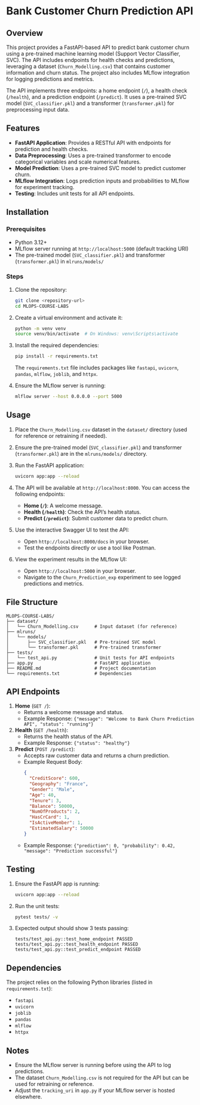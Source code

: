 # Bank Customer Churn Prediction API

## Overview

This project provides a FastAPI-based API to predict bank customer churn using a pre-trained machine learning model (Support Vector Classifier, SVC). The API includes endpoints for health checks and predictions, leveraging a dataset (`Churn_Modelling.csv`) that contains customer information and churn status. The project also includes MLflow integration for logging predictions and metrics.

The API implements three endpoints: a home endpoint (`/`), a health check (`/health`), and a prediction endpoint (`/predict`). It uses a pre-trained SVC model (`SVC_classifier.pkl`) and a transformer (`transformer.pkl`) for preprocessing input data.

## Features

- **FastAPI Application**: Provides a RESTful API with endpoints for prediction and health checks.
- **Data Preprocessing**: Uses a pre-trained transformer to encode categorical variables and scale numerical features.
- **Model Prediction**: Uses a pre-trained SVC model to predict customer churn.
- **MLflow Integration**: Logs prediction inputs and probabilities to MLflow for experiment tracking.
- **Testing**: Includes unit tests for all API endpoints.

## Installation

### Prerequisites

- Python 3.12+
- MLflow server running at `http://localhost:5000` (default tracking URI)
- The pre-trained model (`SVC_classifier.pkl`) and transformer (`transformer.pkl`) in `mlruns/models/`

### Steps

1. Clone the repository:

   ```bash
   git clone <repository-url>
   cd MLOPS-COURSE-LABS
   ```

2. Create a virtual environment and activate it:

   ```bash
   python -m venv venv
   source venv/bin/activate  # On Windows: venv\Scripts\activate
   ```

3. Install the required dependencies:

   ```bash
   pip install -r requirements.txt
   ```

   The `requirements.txt` file includes packages like `fastapi`, `uvicorn`, `pandas`, `mlflow`, `joblib`, and `httpx`.

4. Ensure the MLflow server is running:

   ```bash
   mlflow server --host 0.0.0.0 --port 5000
   ```

## Usage

1. Place the `Churn_Modelling.csv` dataset in the `dataset/` directory (used for reference or retraining if needed).
2. Ensure the pre-trained model (`SVC_classifier.pkl`) and transformer (`transformer.pkl`) are in the `mlruns/models/` directory.
3. Run the FastAPI application:

   ```bash
   uvicorn app:app --reload
   ```
4. The API will be available at `http://localhost:8000`. You can access the following endpoints:
   - **Home (`/`)**: A welcome message.
   - **Health (`/health`)**: Check the API’s health status.
   - **Predict (`/predict`)**: Submit customer data to predict churn.
5. Use the interactive Swagger UI to test the API:
   - Open `http://localhost:8000/docs` in your browser.
   - Test the endpoints directly or use a tool like Postman.
6. View the experiment results in the MLflow UI:
   - Open `http://localhost:5000` in your browser.
   - Navigate to the `Churn_Prediction_exp` experiment to see logged predictions and metrics.

## File Structure

```
MLOPS-COURSE-LABS/
├── dataset/
│   └── Churn_Modelling.csv      # Input dataset (for reference)
├── mlruns/
│   └── models/
│       ├── SVC_classifier.pkl   # Pre-trained SVC model
│       └── transformer.pkl      # Pre-trained transformer
├── tests/
│   └── test_api.py              # Unit tests for API endpoints
├── app.py                       # FastAPI application
├── README.md                    # Project documentation
└── requirements.txt             # Dependencies
```

## API Endpoints

1. **Home** (`GET /`):
   - Returns a welcome message and status.
   - Example Response: `{"message": "Welcome to Bank Churn Prediction API", "status": "running"}`
2. **Health** (`GET /health`):
   - Returns the health status of the API.
   - Example Response: `{"status": "healthy"}`
3. **Predict** (`POST /predict`):
   - Accepts raw customer data and returns a churn prediction.
   - Example Request Body:
     ```json
     {
       "CreditScore": 600,
       "Geography": "France",
       "Gender": "Male",
       "Age": 40,
       "Tenure": 3,
       "Balance": 50000,
       "NumOfProducts": 2,
       "HasCrCard": 1,
       "IsActiveMember": 1,
       "EstimatedSalary": 50000
     }
     ```
   - Example Response: `{"prediction": 0, "probability": 0.42, "message": "Prediction successful"}`

## Testing

1. Ensure the FastAPI app is running:
   ```bash
   uvicorn app:app --reload
   ```
2. Run the unit tests:
   ```bash
   pytest tests/ -v
   ```
3. Expected output should show 3 tests passing:
   ```
   tests/test_api.py::test_home_endpoint PASSED
   tests/test_api.py::test_health_endpoint PASSED
   tests/test_api.py::test_predict_endpoint PASSED
   ```

## Dependencies

The project relies on the following Python libraries (listed in `requirements.txt`):

- `fastapi`
- `uvicorn`
- `joblib`
- `pandas`
- `mlflow`
- `httpx`

## Notes

- Ensure the MLflow server is running before using the API to log predictions.
- The dataset `Churn_Modelling.csv` is not required for the API but can be used for retraining or reference.
- Adjust the `tracking_uri` in `app.py` if your MLflow server is hosted elsewhere.

